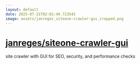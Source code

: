 ```yaml
---
layout: default
date: 2025-07-31T02:01:49.723545
image: assets/janreges_siteone-crawler-gui_cropped.png
---
```


# [janreges/siteone-crawler-gui](https://github.com/janreges/siteone-crawler-gui)

site crawler with GUI for SEO, security, and performance checks
